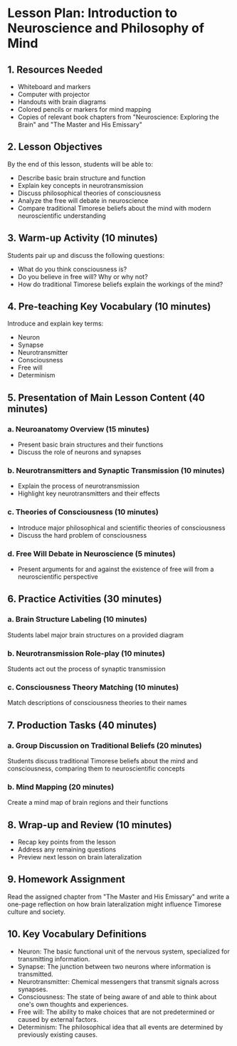 # Lesson Plan: Introduction to Neuroscience and Philosophy of Mind

## 1. Resources Needed

- Whiteboard and markers
- Computer with projector
- Handouts with brain diagrams
- Colored pencils or markers for mind mapping
- Copies of relevant book chapters from "Neuroscience: Exploring the Brain" and "The Master and His Emissary"

## 2. Lesson Objectives

By the end of this lesson, students will be able to:
- Describe basic brain structure and function
- Explain key concepts in neurotransmission
- Discuss philosophical theories of consciousness
- Analyze the free will debate in neuroscience
- Compare traditional Timorese beliefs about the mind with modern neuroscientific understanding

## 3. Warm-up Activity (10 minutes)

Students pair up and discuss the following questions:
- What do you think consciousness is?
- Do you believe in free will? Why or why not?
- How do traditional Timorese beliefs explain the workings of the mind?

## 4. Pre-teaching Key Vocabulary (10 minutes)

Introduce and explain key terms:
- Neuron
- Synapse
- Neurotransmitter
- Consciousness
- Free will
- Determinism

## 5. Presentation of Main Lesson Content (40 minutes)

### a. Neuroanatomy Overview (15 minutes)
- Present basic brain structures and their functions
- Discuss the role of neurons and synapses

### b. Neurotransmitters and Synaptic Transmission (10 minutes)
- Explain the process of neurotransmission
- Highlight key neurotransmitters and their effects

### c. Theories of Consciousness (10 minutes)
- Introduce major philosophical and scientific theories of consciousness
- Discuss the hard problem of consciousness

### d. Free Will Debate in Neuroscience (5 minutes)
- Present arguments for and against the existence of free will from a neuroscientific perspective

## 6. Practice Activities (30 minutes)

### a. Brain Structure Labeling (10 minutes)
Students label major brain structures on a provided diagram

### b. Neurotransmission Role-play (10 minutes)
Students act out the process of synaptic transmission

### c. Consciousness Theory Matching (10 minutes)
Match descriptions of consciousness theories to their names

## 7. Production Tasks (40 minutes)

### a. Group Discussion on Traditional Beliefs (20 minutes)
Students discuss traditional Timorese beliefs about the mind and consciousness, comparing them to neuroscientific concepts

### b. Mind Mapping (20 minutes)
Create a mind map of brain regions and their functions

## 8. Wrap-up and Review (10 minutes)

- Recap key points from the lesson
- Address any remaining questions
- Preview next lesson on brain lateralization

## 9. Homework Assignment

Read the assigned chapter from "The Master and His Emissary" and write a one-page reflection on how brain lateralization might influence Timorese culture and society.

## 10. Key Vocabulary Definitions

- Neuron: The basic functional unit of the nervous system, specialized for transmitting information.
- Synapse: The junction between two neurons where information is transmitted.
- Neurotransmitter: Chemical messengers that transmit signals across synapses.
- Consciousness: The state of being aware of and able to think about one's own thoughts and experiences.
- Free will: The ability to make choices that are not predetermined or caused by external factors.
- Determinism: The philosophical idea that all events are determined by previously existing causes.